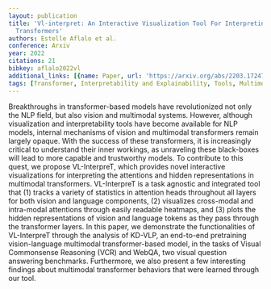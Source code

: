 ```yaml
---
layout: publication
title: 'Vl-interpret: An Interactive Visualization Tool For Interpreting Vision-language
  Transformers'
authors: Estelle Aflalo et al.
conference: Arxiv
year: 2022
citations: 21
bibkey: aflalo2022vl
additional_links: [{name: Paper, url: 'https://arxiv.org/abs/2203.17247'}]
tags: [Transformer, Interpretability and Explainability, Tools, Multimodal Models]
---
```

Breakthroughs in transformer-based models have revolutionized not only the
NLP field, but also vision and multimodal systems. However, although
visualization and interpretability tools have become available for NLP models,
internal mechanisms of vision and multimodal transformers remain largely
opaque. With the success of these transformers, it is increasingly critical to
understand their inner workings, as unraveling these black-boxes will lead to
more capable and trustworthy models. To contribute to this quest, we propose
VL-InterpreT, which provides novel interactive visualizations for interpreting
the attentions and hidden representations in multimodal transformers.
VL-InterpreT is a task agnostic and integrated tool that (1) tracks a variety
of statistics in attention heads throughout all layers for both vision and
language components, (2) visualizes cross-modal and intra-modal attentions
through easily readable heatmaps, and (3) plots the hidden representations of
vision and language tokens as they pass through the transformer layers. In this
paper, we demonstrate the functionalities of VL-InterpreT through the analysis
of KD-VLP, an end-to-end pretraining vision-language multimodal
transformer-based model, in the tasks of Visual Commonsense Reasoning (VCR) and
WebQA, two visual question answering benchmarks. Furthermore, we also present a
few interesting findings about multimodal transformer behaviors that were
learned through our tool.